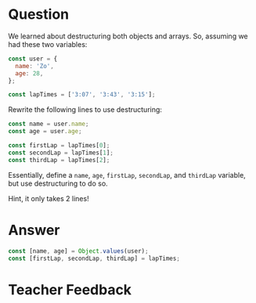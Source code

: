 # Question
We learned about destructuring both objects and arrays. So, assuming we had these two variables:
```js
const user = {
  name: 'Zo',
  age: 28,
};

const lapTimes = ['3:07', '3:43', '3:15'];
```

Rewrite the following lines to use destructuring:
```js
const name = user.name;
const age = user.age;

const firstLap = lapTimes[0];
const secondLap = lapTimes[1];
const thirdLap = lapTimes[2];
```
Essentially, define a `name`, `age`, `firstLap`, `secondLap`, and `thirdLap` variable, but use destructuring to do so.

Hint, it only takes 2 lines!

# Answer
```js
const [name, age] = Object.values(user);
const [firstLap, secondLap, thirdLap] = lapTimes;
```

# Teacher Feedback